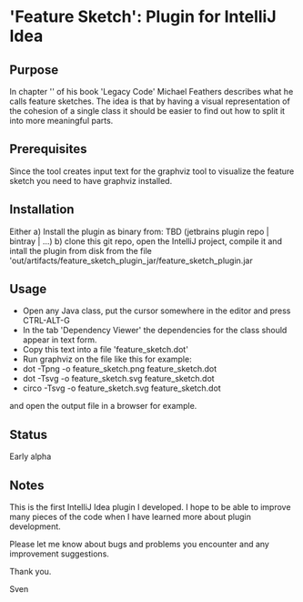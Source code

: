 # 'Feature Sketch': Plugin for IntelliJ Idea

## Purpose
In chapter '' of his book 'Legacy Code' Michael Feathers describes what he calls feature sketches.
The idea is that by having a visual representation of the cohesion of a single class it should be easier to find
out how to split it into more meaningful parts.

## Prerequisites
Since the tool creates input text for the graphviz tool to visualize the feature sketch you
need to have graphviz installed.

## Installation
Either
a) Install the plugin as binary from: TBD (jetbrains plugin repo | bintray | ...)
b) clone this git repo, open the IntelliJ project, compile it and intall the plugin from disk from
the file 'out/artifacts/feature_sketch_plugin_jar/feature_sketch_plugin.jar

## Usage
* Open any Java class, put the cursor somewhere in the editor and press CTRL-ALT-G
* In the tab 'Dependency Viewer' the dependencies for the class should appear in text form.
* Copy this text into a file 'feature_sketch.dot'
* Run graphviz on the file like this for example:
* dot -Tpng -o feature_sketch.png feature_sketch.dot
* dot -Tsvg -o feature_sketch.svg feature_sketch.dot
* circo -Tsvg -o feature_sketch.svg feature_sketch.dot

and open the output file in a browser for example.

## Status
Early alpha

## Notes
This is the first IntelliJ Idea plugin I developed. I hope to be able to improve many pieces of the code
when I have learned more about plugin development.

Please let me know about bugs and problems you encounter and any improvement suggestions.

Thank you.

Sven




